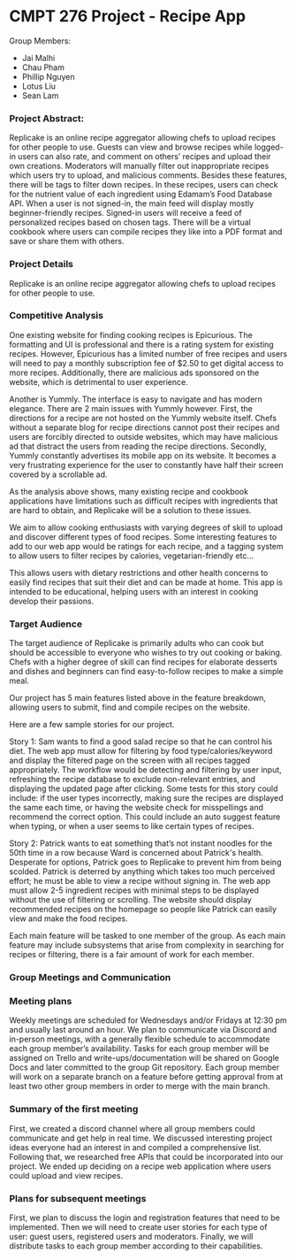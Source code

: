 # CMPT 276 Project - Recipe App

Group Members:
* Jai Malhi
* Chau Pham
* Phillip Nguyen
* Lotus Liu
* Sean Lam

### Project Abstract:

Replicake is an online recipe aggregator allowing chefs to upload recipes for other people to use. Guests can view and browse recipes while logged-in users can also rate, and comment on others’ recipes and upload their own creations. Moderators will manually filter out inappropriate recipes which users try to upload, and malicious comments. Besides these features, there will be tags to filter down recipes. In these recipes, users can check for the nutrient value of each ingredient using Edamam’s Food Database API. When a user is not signed-in, the main feed will display mostly beginner-friendly recipes. Signed-in users will receive a feed of personalized recipes based on chosen tags. There will be a virtual cookbook where users can compile recipes they like into a PDF format and save or share them with others. 


### Project Details

Replicake is an online recipe aggregator allowing chefs to upload recipes for other people to use. 

### Competitive Analysis

One existing website for finding cooking recipes is Epicurious. The formatting and UI is professional and there is a rating system for existing recipes. However, Epicurious has a limited number of free recipes and users will need to pay a monthly subscription fee of $2.50 to get digital access to more recipes. Additionally, there are malicious ads sponsored on the website, which is detrimental to user experience. 

Another is Yummly. The interface is easy to navigate and has modern elegance. There are 2 main issues with Yummly however. First, the directions for a recipe are not hosted on the Yummly website itself. Chefs without a separate blog for recipe directions cannot post their recipes and users are forcibly directed to outside websites, which may have malicious ad  that distract the users from reading the recipe directions. Secondly, Yummly constantly advertises its mobile app on its website. It becomes a very frustrating experience for the user to constantly have half their screen covered by a scrollable ad. 

As the analysis above shows, many existing recipe and cookbook applications have limitations such as difficult recipes with ingredients that are hard to obtain, and Replicake will be a solution to these issues.

We aim to allow cooking enthusiasts with varying degrees of skill to upload and discover different types of food recipes. Some interesting features to add to our web app would be ratings for each recipe, and a tagging system to allow users to filter recipes by calories, vegetarian-friendly etc…

This allows users with dietary restrictions and other health concerns to easily find recipes that suit their diet and can be made at home. This app is intended to be educational, helping users with an interest in cooking develop their passions. 

### Target Audience

The target audience of Replicake is primarily adults who can cook but should be accessible to everyone who wishes to try out cooking or baking. Chefs with a higher degree of skill can find recipes for elaborate desserts and dishes and beginners can find easy-to-follow recipes to make a simple meal. 

Our project has 5 main features listed above in the feature breakdown, allowing users to submit, find and compile recipes on the website.

Here are a few sample stories for our project.

Story 1: Sam wants to find a good salad recipe so that he can control his diet. The web app must allow for filtering by food type/calories/keyword and display the filtered page on the screen with all recipes tagged appropriately. The workflow would be detecting and filtering by user input, refreshing the recipe database to exclude non-relevant entries, and displaying the updated page after clicking. Some tests for this story could include: if the user types incorrectly, making sure the recipes are displayed the same each time, or having the website check for misspellings and recommend the correct option. This could include an auto suggest feature when typing, or when a user seems to like certain types of recipes.

Story 2: Patrick wants to eat something that’s not instant noodles for the 50th time in a row because Ward is concerned about Patrick's health. Desperate for options, Patrick goes to Replicake to prevent him from being scolded. Patrick is deterred by anything which takes too much perceived effort; he must be able to view a recipe without signing in. The web app must allow 2-5 ingredient recipes with minimal steps to be displayed without the use of filtering or scrolling. The website should display recommended recipes on the homepage so people like Patrick can easily view and make the food recipes. 

Each main feature will be tasked to one member of the group. As each main feature may include subsystems that arise from complexity in searching for recipes or filtering, there is a fair amount of work for each member.




### Group Meetings and Communication


### Meeting plans


Weekly meetings are scheduled for Wednesdays and/or Fridays at 12:30 pm and usually last around an hour. We plan to communicate via Discord and in-person meetings, with a generally flexible schedule to accommodate each group member’s availability. Tasks for each group member will be assigned on Trello and write-ups/documentation will be shared on Google Docs and later committed to the group Git repository. Each group member will work on a separate branch on a feature before getting approval from at least two other group members in order to merge with the main branch. 


### Summary of the first meeting


First, we created a discord channel where all group members could communicate and get help in real time. We discussed interesting project ideas everyone had an interest in and compiled a comprehensive list. Following that, we researched free APIs that could be incorporated into our project. We ended up deciding on a recipe web application where users could upload and view recipes. 


### Plans for subsequent meetings


First, we plan to discuss the login and registration features that need to be implemented. Then we will need to create user stories for each type of user: guest users, registered users and moderators. Finally, we will distribute tasks to each group member according to their capabilities. 




